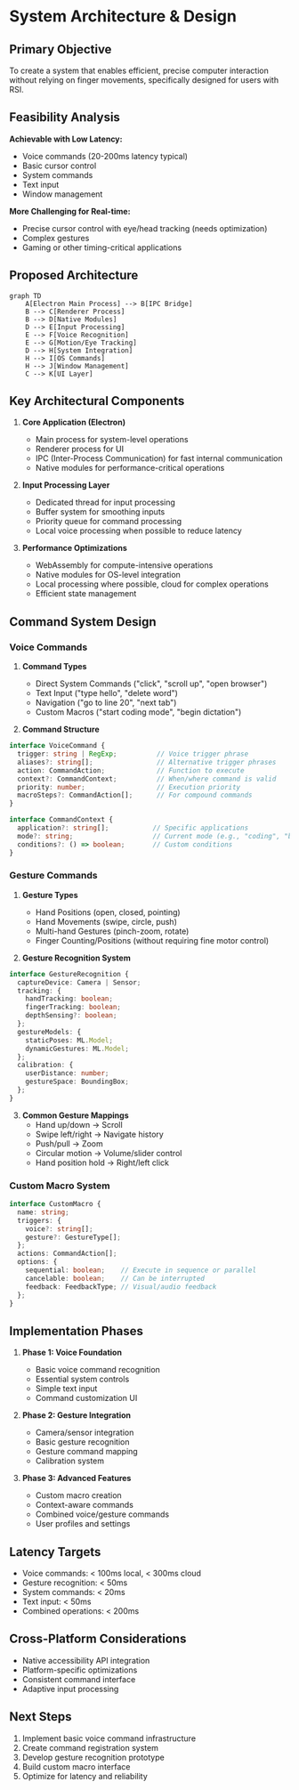# System Architecture & Design

## Primary Objective
To create a system that enables efficient, precise computer interaction without relying on finger movements, specifically designed for users with RSI.

## Feasibility Analysis

**Achievable with Low Latency:**
- Voice commands (20-200ms latency typical)
- Basic cursor control
- System commands
- Text input
- Window management

**More Challenging for Real-time:**
- Precise cursor control with eye/head tracking (needs optimization)
- Complex gestures
- Gaming or other timing-critical applications

## Proposed Architecture

```mermaid
graph TD
    A[Electron Main Process] --> B[IPC Bridge]
    B --> C[Renderer Process]
    B --> D[Native Modules]
    D --> E[Input Processing]
    E --> F[Voice Recognition]
    E --> G[Motion/Eye Tracking]
    D --> H[System Integration]
    H --> I[OS Commands]
    H --> J[Window Management]
    C --> K[UI Layer]
```

## Key Architectural Components

1. **Core Application (Electron)**
   - Main process for system-level operations
   - Renderer process for UI
   - IPC (Inter-Process Communication) for fast internal communication
   - Native modules for performance-critical operations

2. **Input Processing Layer**
   - Dedicated thread for input processing
   - Buffer system for smoothing inputs
   - Priority queue for command processing
   - Local voice processing when possible to reduce latency

3. **Performance Optimizations**
   - WebAssembly for compute-intensive operations
   - Native modules for OS-level integration
   - Local processing where possible, cloud for complex operations
   - Efficient state management

## Command System Design

### Voice Commands

1. **Command Types**
   - Direct System Commands ("click", "scroll up", "open browser")
   - Text Input ("type hello", "delete word")
   - Navigation ("go to line 20", "next tab")
   - Custom Macros ("start coding mode", "begin dictation")

2. **Command Structure**
```typescript
interface VoiceCommand {
  trigger: string | RegExp;          // Voice trigger phrase
  aliases?: string[];                // Alternative trigger phrases
  action: CommandAction;             // Function to execute
  context?: CommandContext;          // When/where command is valid
  priority: number;                  // Execution priority
  macroSteps?: CommandAction[];      // For compound commands
}

interface CommandContext {
  application?: string[];           // Specific applications
  mode?: string;                    // Current mode (e.g., "coding", "browsing")
  conditions?: () => boolean;       // Custom conditions
}
```

### Gesture Commands

1. **Gesture Types**
   - Hand Positions (open, closed, pointing)
   - Hand Movements (swipe, circle, push)
   - Multi-hand Gestures (pinch-zoom, rotate)
   - Finger Counting/Positions (without requiring fine motor control)

2. **Gesture Recognition System**
```typescript
interface GestureRecognition {
  captureDevice: Camera | Sensor;
  tracking: {
    handTracking: boolean;
    fingerTracking: boolean;
    depthSensing?: boolean;
  };
  gestureModels: {
    staticPoses: ML.Model;
    dynamicGestures: ML.Model;
  };
  calibration: {
    userDistance: number;
    gestureSpace: BoundingBox;
  };
}
```

3. **Common Gesture Mappings**
   - Hand up/down → Scroll
   - Swipe left/right → Navigate history
   - Push/pull → Zoom
   - Circular motion → Volume/slider control
   - Hand position hold → Right/left click

### Custom Macro System

```typescript
interface CustomMacro {
  name: string;
  triggers: {
    voice?: string[];
    gesture?: GestureType[];
  };
  actions: CommandAction[];
  options: {
    sequential: boolean;    // Execute in sequence or parallel
    cancelable: boolean;    // Can be interrupted
    feedback: FeedbackType; // Visual/audio feedback
  };
}
```

## Implementation Phases

1. **Phase 1: Voice Foundation**
   - Basic voice command recognition
   - Essential system controls
   - Simple text input
   - Command customization UI

2. **Phase 2: Gesture Integration**
   - Camera/sensor integration
   - Basic gesture recognition
   - Gesture command mapping
   - Calibration system

3. **Phase 3: Advanced Features**
   - Custom macro creation
   - Context-aware commands
   - Combined voice/gesture commands
   - User profiles and settings

## Latency Targets

- Voice commands: < 100ms local, < 300ms cloud
- Gesture recognition: < 50ms
- System commands: < 20ms
- Text input: < 50ms
- Combined operations: < 200ms

## Cross-Platform Considerations

- Native accessibility API integration
- Platform-specific optimizations
- Consistent command interface
- Adaptive input processing

## Next Steps

1. Implement basic voice command infrastructure
2. Create command registration system
3. Develop gesture recognition prototype
4. Build custom macro interface
5. Optimize for latency and reliability 